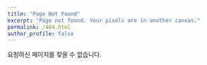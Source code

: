 ```yaml
---
title: "Page Not Found"
excerpt: "Page not found. Your pixels are in another canvas."
permalink: /404.html
author_profile: false
---
```


요청하신 페이지를 찾을 수 없습니다.

<script>
  var GOOG_FIXURL_LANG = 'en';
  var GOOG_FIXURL_SITE = 'https://sangjun12458.github.io'
</script>
<script src="https://linkhelp.clients.google.com/tbproxy/lh/wm/fixurl.js">
</script>
